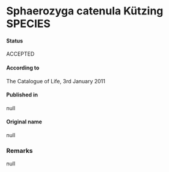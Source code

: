 # Sphaerozyga catenula Kützing SPECIES

#### Status
ACCEPTED

#### According to
The Catalogue of Life, 3rd January 2011

#### Published in
null

#### Original name
null

### Remarks
null